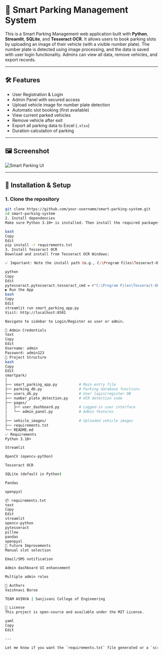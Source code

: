 # 🚗 Smart Parking Management System

This is a Smart Parking Management web application built with **Python**, **Streamlit**, **SQLite**, and **Tesseract OCR**. It allows users to book parking slots by uploading an image of their vehicle (with a visible number plate). The number plate is detected using image processing, and the data is saved with user login functionality. Admins can view all data, remove vehicles, and export records.

---

## 🛠️ Features

- User Registration & Login
- Admin Panel with secured access
- Upload vehicle image for number plate detection
- Automatic slot booking (first available)
- View current parked vehicles
- Remove vehicle after exit
- Export all parking data to Excel (`.xlsx`)
- Duration calculation of parking

---

## 🖼️ Screenshot

![Smart Parking UI](screenshot.png)

---

## 🔧 Installation & Setup

### 1. Clone the repository

```bash
git clone https://github.com/your-username/smart-parking-system.git
cd smart-parking-system
2. Install dependencies
Make sure Python 3.10+ is installed. Then install the required packages:

bash
Copy
Edit
pip install -r requirements.txt
3. Install Tesseract OCR
Download and install from Tesseract OCR Windows:

✅ Important: Note the install path (e.g., C:\Program Files\Tesseract-OCR\tesseract.exe) and update it in your number_plate_detection.py:

python
Copy
Edit
pytesseract.pytesseract.tesseract_cmd = r"C:\Program Files\Tesseract-OCR\tesseract.exe"
▶️ Run the App
bash
Copy
Edit
streamlit run smart_parking_app.py
Visit: http://localhost:8501

Navigate to sidebar to Login/Register as user or admin.

👤 Admin Credentials
text
Copy
Edit
Username: admin
Password: admin123
📂 Project Structure
bash
Copy
Edit
smartpark/
│
├── smart_parking_app.py          # Main entry file
├── parking_db.py                 # Parking database functions
├── users_db.py                   # User login/register DB
├── number_plate_detection.py     # OCR detection code
├── pages/
│   ├── user_dashboard.py         # Logged-in user interface
│   └── admin_panel.py            # Admin features
│
├── vehicle_images/               # Uploaded vehicle images
├── requirements.txt
└── README.md
✅ Requirements
Python 3.10+

Streamlit

OpenCV (opencv-python)

Tesseract OCR

SQLite (default in Python)

Pandas

openpyxl

📦 requirements.txt
text
Copy
Edit
streamlit
opencv-python
pytesseract
pillow
pandas
openpyxl
🚀 Future Improvements
Manual slot selection

Email/SMS notification

Admin dashboard UI enhancement

Multiple admin roles

🙌 Authors
Vaishnavi Borse

TEAM AVINYA | Sanjivani College of Engineering

📃 License
This project is open-source and available under the MIT License.

yaml
Copy
Edit

---

Let me know if you want the `requirements.txt` file generated or a `screenshot.png` placeholder created!







